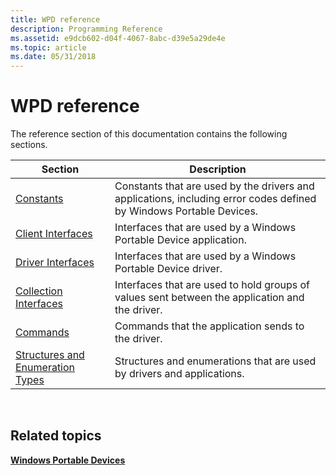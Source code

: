 ```yaml
---
title: WPD reference
description: Programming Reference
ms.assetid: e9dcb602-d04f-4067-8abc-d39e5a29de4e
ms.topic: article
ms.date: 05/31/2018
---
```


# WPD reference

The reference section of this documentation contains the following sections.



| Section                                                                  | Description                                                                                                         |
|--------------------------------------------------------------------------|---------------------------------------------------------------------------------------------------------------------|
| [Constants](constants.md)                                               | Constants that are used by the drivers and applications, including error codes defined by Windows Portable Devices. |
| [Client Interfaces](client-interfaces.md)                               | Interfaces that are used by a Windows Portable Device application.                                                  |
| [Driver Interfaces](driver-interfaces.md)                               | Interfaces that are used by a Windows Portable Device driver.                                                       |
| [Collection Interfaces](collection-interfaces.md)                       | Interfaces that are used to hold groups of values sent between the application and the driver.                      |
| [Commands](commands.md)                                                 | Commands that the application sends to the driver.                                                                  |
| [Structures and Enumeration Types](structures-and-enumeration-types.md) | Structures and enumerations that are used by drivers and applications.                                              |



 

## Related topics

<dl> <dt>

[**Windows Portable Devices**](/windows/desktop/windows-portable-devices)
</dt> </dl>

 

 
